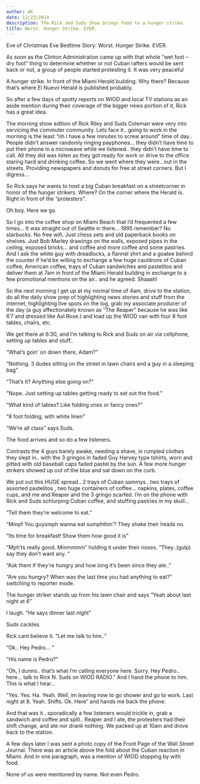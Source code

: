 ```yaml
---
author: AK
date: 12/23/2014
description: The Rick and Suds Show brings food to a hunger strike.
title: Worst. Hunger Strike. EVER.
---
```


Eve of Christmas Eve Bedtime Story: Worst. Hunger Strike. EVER.

As soon as the Clinton Administration came up with that whole “wet foot – dry foot” thing to determine whether or not Cuban rafters would be sent back or not, a group of people started protesting it. It was very peaceful

A hunger strike. In front of the Miami Herald building. Why there? Because that’s where El Nuevo Herald is published probably.

So after a few days of spotty reports on WIOD and local TV stations as an aside mention during their coverage of the bigger news portion of it, Rick has a great idea.

The morning show edition of Rick Riley and Suds Coleman were very into servicing the commuter community. Lets face it.. going to work in the morning is the least “oh I have a few minutes to screw around” time of day.. People didn’t answer randomly ringing payphones… they didn’t have time to put their phone in a microwave while we listened.. they didn’t have time to call. All they did was listen as they got ready for work or drive to the office staring hard and drinking coffee. So we went where they were.. out in the streets. Providing newspapers and donuts for free at street corners. But I digress…

So Rick says he wants to host a big Cuban breakfast on a streetcorner in honor of the hunger strikers. Where? On the corner where the Herald is. Right in front of the “protesters”.

Oh boy. Here we go.

So I go into the coffee shop on Miami Beach that I’d frequented a few times… It was straight out of Seattle in there… 1995 remember? No starbucks. No free wifi. Just chess sets and old paperback books on shelves. Just Bob Marley drawings on the walls, exposed pipes in the ceiling, exposed bricks… and coffee and more coffee and some pastries. And I ask the white guy with dreadlocks, a flannel shirt and a goatee behind the counter if he’d be willing to exchange a few huge cauldrons of Cuban coffee, American coffee, trays of Cuban sandwiches and pastelitos and deliver them at 7am in front of the Miami Herald building in exchange to a few promotional mentions on the air.. and he agreed. Shaaah!

So the next morning I get up at my normal time of 4am, drive to the station, do all the daily show prep of highlighting news stories and stuff from the internet, highlighting live spots on the log, grab my associate producer of the day (a guy affectionately known as “The Reaper” because he was like 6’7 and dressed like Axl Rose.) and load up the WIOD van with four 8 foot tables, chairs, etc.

We get there at 6:30, and I’m talking to Rick and Suds on air via cellphone, setting up tables and stuff..

“What’s goin’ on down there, Adam?”

“Nothing. 3 dudes sitting on the street in lawn chairs and a guy in a sleeping bag”

“That’s it? Anything else going on?"

"Nope. Just setting up tables getting ready to set out the food.”

“What kind of tables? Like folding ones or fancy ones?”

“8 foot folding, with white linen”

“We’re all class” says Suds.

The food arrives and so do a few listeners.

Contrasts the 4 guys barely awake, needing a shave, in rumpled clothes they slept in.. with the 3 gringos in faded Guy Harvey type tshirts, worn and pitted with old baseball caps faded pastel by the sun. A few more hunger strikers showed up out of the blue and sat down on the curb.

We put out this HUGE spread.. 2 trays of Cuban sammys.. two trays of assorted pastelitos , two huge containers of coffee… napkins, plates, coffee cups, and me and Reaper and the 3 gringo scarfed. I’m on the phone with Rick and Suds schlurping Cuban coffee, and stuffing pastries in my skull…

“Tell them they’re welcome to eat.”

“Mmpf You guysmph wanna eat sumphthin’? They shake their heads no.

“Its time for breakfast! Show them how good it is”

“Mph’ts really good. Mmmmmm” holding it under their noses. “They..(gulp) say they don’t want any. “

“Ask them if they're hungry and how long it’s been since they ate..”

“Are you hungry? When was the last time you had anything to eat?” switching to reporter mode.

The hunger striker stands up from his lawn chair and says “Yeah about last night at 6”

I laugh. “He says dinner last night”

Suds cackles.

Rick cant believe it. “Let me talk to him..”

“Ok.. Hey Pedro… “

“His name is Pedro?”

“Oh, I dunno.. that’s what I’m calling everyone here. Sorry. Hey Pedro.. here… talk to Rick N. Suds on WIOD RADIO.” And I hand the phone to him. This is what I hear…

“Yes. Yes. Ha. Yeah. Well, im leaving now to go shower and go to work. Last night at 8. Yeah. Shifts. Ok. Here” and hands me back the phone.

And that was it.. sporadically a few listeners would trickle in, grab a sandwich and coffee and split.. Reaper and I ate, the protesters had their shift change, and ate nor drank nothing. We packed up at 10am and drove back to the station.

A few days later I was sent a photo copy of the Front Page of the Wall Street Journal. There was an article above the fold about the Cuban reaction in Miami. And in one paragraph, was a mention of WIOD stopping by with food.

None of us were mentioned by name. Not even Pedro.
